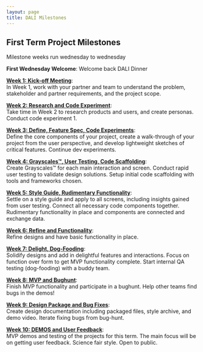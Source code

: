 ```yaml
---
layout: page
title: DALI Milestones
---
```



## First Term Project Milestones
Milestone weeks run wednesday to wednesday

**First Wednesday Welcome**:
Welcome back DALI Dinner

[**Week 1: Kick-off Meeting**](week01/):<br>
In Week 1, work with your partner and team to understand the problem, stakeholder and partner requirements, and the project scope.
<!---(share research in pitch format - what is exciting about this?)--->

[**Week 2: Research and Code Experiment**](week02/):<br>
Take time in Week 2 to research products and users, and create personas. Conduct code experiment 1. <!--individual //todo @tim-->

[**Week 3: Define, Feature Spec, Code Experiments**](week03/):<br>
Define the core components of your project, create a walk-through of your project from the user perspective, and develop lightweight sketches of critical features. Continue dev experiments. <!--team experiment //todo @tim-->


[**Week 4: Grayscales™, User Testing, Code Scaffolding**](week04/):<br>
Create Grayscales™ for each main interaction and screen. Conduct rapid user testing to validate design solutions. Setup initial code scaffolding with tools and frameworks chosen.


[**Week 5: Style Guide, Rudimentary Functionality**](week05/):<br>
Settle on a style guide and apply to all screens, including insights gained from user testing. Connect all necessary code components together. Rudimentary functionality in place and components are connected and exchange data.


[**Week 6: Refine and Functionality**](week06/):<br>
Refine designs and have basic functionality in place.


[**Week 7: Delight, Dog-Fooding**](week07/):<br>
Solidify designs and add in delightful features and interactions. Focus on function over form to get MVP functionality complete. Start internal QA testing (dog-fooding) with a buddy team.


[**Week 8: MVP and Bughunt**](week08/):<br>
Finish MVP functionality and participate in a bughunt. Help other teams find bugs in the demos!


[**Week 9: Design Package and Bug Fixes**](week09/):<br>
Create design documentation including packaged files, style archive, and demo video. Iterate fixing bugs from bug-hunt.


[**Week 10: DEMOS and User Feedback**](week10/):<br>
MVP demos and testing of the projects for this term. The main focus will be on getting user feedback. Science fair style. Open to public.


<!--
## Continuing Term Project Milestones TBD

* **Planning Meeting** (week 1):<br>
  Incorporate feedback and user testing from previous term into a cohesive milestone plan for the term.
  * Everyone: milestone plan, goals

* **User Testing Plan** (week 2):<br>
  Create a testing goal and plan for the term.

* **Implement** (week 3):<br>
  Code, Build, Design.
  * Dev: implement code test framework

* **Test** (week 4):<br>
  Do user testing based on plan.

* **Implement** (week 5):<br>
  Code, Build, Design

* **Test** (week 6):<br>
  Do user testing based on plan. External users.

* **Implement** (week 7):<br>
  Code, Build, Design

* **Bug Hunt** (week 8):<br>
  Finish MVP functionality and participate in a bughunt. Help other teams find bugs in the demos!

* **Design Documentation & Bug Fixing** (week 9):<br>
  Create design documentation such as style guides and demo videos.  Iterate fixing bugs from bughunt.

* **Term Demos and Testing** (week 10):<br>
  MVP demos and testing of the projects for this term. The main focus will be on getting user feedback. Science fair style. Open to public.

  -->
